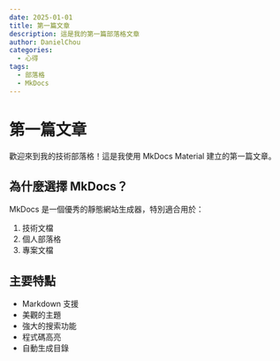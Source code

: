 ```yaml
---
date: 2025-01-01
title: 第一篇文章
description: 這是我的第一篇部落格文章
author: DanielChou
categories:
  - 心得
tags:
  - 部落格
  - MkDocs
---
```


# 第一篇文章

歡迎來到我的技術部落格！這是我使用 MkDocs Material 建立的第一篇文章。

<!-- more -->

## 為什麼選擇 MkDocs？

MkDocs 是一個優秀的靜態網站生成器，特別適合用於：

1. 技術文檔
2. 個人部落格
3. 專案文檔

## 主要特點

- Markdown 支援
- 美觀的主題
- 強大的搜索功能
- 程式碼高亮
- 自動生成目錄
